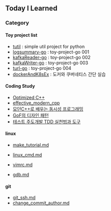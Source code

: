 ## Today I Learned

### Category

#### Toy project list
* [tutil](https://github.com/tuyy/tutil) : simple util project for python
* [logsummary-go](https://github.com/tuyy/logsummary-go) : toy-project-go 001
* [kafkaReader-go](https://github.com/tuyy/kafkaReader-go) : toy-project-go 002
* [kafkaWriter-go](https://github.com/tuyy/kafkaWriter-go) : toy-project-go 003
* [turl-go](https://github.com/tuyy/turl-go) : toy-project-go 004
* [dockerAndK8sEx](https://github.com/tuyy/dockerAndK8sEx) : 도커와 쿠버네티스 간단 실습

#### Coding Study
* [Optimized C++](https://github.com/tuyy/optimazed_cpp)
* [effective_modern_cpp](https://github.com/tuyy/TIL/tree/master/BOOKS/effective_modern_cpp)
* [모던C++로 배우는 동시성 프로그래밍](https://github.com/tuyy/CodingStudy002)
* [GoF의 디자인 패턴](https://github.com/tuyy/TIL/issues/7)
* [테스트 주도개발 TDD 실천법과 도구](https://github.com/tuyy/TIL/issues/3)

#### linux
* [make_tutorial.md](https://github.com/tuyy/TIL/blob/master/linux/make_tutorial.md)
* [linux_cmd.md](https://github.com/tuyy/TIL/blob/master/linux/linux_cmd.md)
* [vimrc.md](https://github.com/tuyy/TIL/blob/master/linux/vimrc.md)

* [gdb.md](https://github.com/tuyy/TIL/blob/master/linux/gdb.md)

#### git
* [git_ssh.md](https://github.com/tuyy/TIL/blob/master/git/git_ssh.md)
* [change_commit_author.md](https://github.com/tuyy/TIL/blob/master/git/change_commit_author.md)

